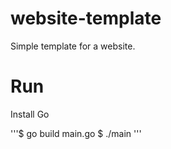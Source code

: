 # website-template
Simple template for a website.

# Run
Install Go 

'''$ go build main.go 
$ ./main 
'''
